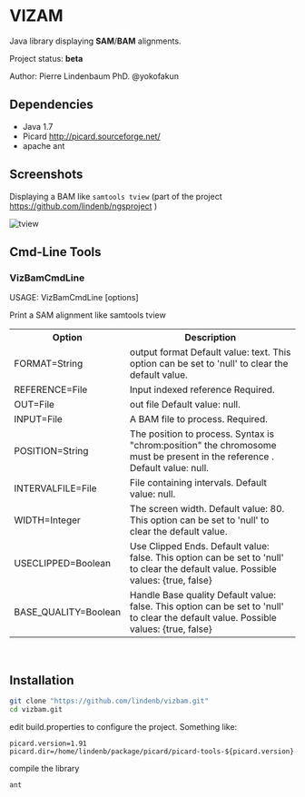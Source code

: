 VIZAM
=====

Java library displaying **SAM**/**BAM** alignments.

Project status: **beta**

Author: Pierre Lindenbaum PhD. @yokofakun

Dependencies
------------


* Java 1.7
* Picard http://picard.sourceforge.net/
* apache ant


Screenshots
-----------

Displaying a BAM like `samtools tview` (part of the project  https://github.com/lindenb/ngsproject )

![tview](https://raw.github.com/lindenb/ngsproject/master/doc/tview.jpg)


Cmd-Line Tools
--------------

<h3>VizBamCmdLine</h3>
<p>USAGE: VizBamCmdLine [options]
<p>
<p>Print a SAM alignment like samtools tview</p>
<table>
<tr><th>Option</th><th>Description</th></tr>
<tr><td>FORMAT=String</td><td>output format  Default value: text. This option can be set to 'null' to clear the default value. </td></tr>
<tr><td>REFERENCE=File</td><td>Input indexed reference  Required. </td></tr>
<tr><td>OUT=File</td><td>out file  Default value: null. </td></tr>
<tr><td>INPUT=File</td><td>A BAM file to process.  Required. </td></tr>
<tr><td>POSITION=String</td><td>The position to process. Syntax is "chrom:position" the chromosome must be present in the reference .  Default value: null. </td></tr>
<tr><td>INTERVALFILE=File</td><td>File containing intervals.  Default value: null. </td></tr>
<tr><td>WIDTH=Integer</td><td>The screen width.  Default value: 80. This option can be set to 'null' to clear the default value. </td></tr>
<tr><td>USECLIPPED=Boolean</td><td>Use Clipped Ends.  Default value: false. This option can be set to 'null' to clear the default value. Possible values: {true, false} </td></tr>
<tr><td>BASE_QUALITY=Boolean</td><td>Handle Base quality  Default value: false. This option can be set to 'null' to clear the default value. Possible values: {true, false} </td></tr>
</table>
<br/>


Installation
------------

```bash
git clone "https://github.com/lindenb/vizbam.git"
cd vizbam.git
```

edit build.properties to configure the project. Something like:

```
picard.version=1.91
picard.dir=/home/lindenb/package/picard/picard-tools-${picard.version}
```

compile the library

```bash
ant
```



